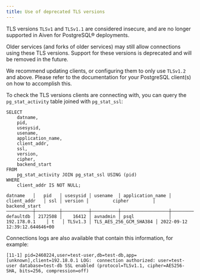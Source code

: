 ```yaml
---
title: Use of deprecated TLS versions
---
```


TLS versions `TLSv1` and `TLSv1.1` are considered insecure, and are no
longer supported in Aiven for PostgreSQL® deployments.

Older services (and forks of older services) may still allow connections
using these TLS versions. Support for these versions is deprecated and
will be removed in the future.

We recommend updating clients, or configuring them to only use `TLSv1.2`
and above. Please refer to the documentation for your PostgreSQL
client(s) on how to accomplish this.

To check the TLS versions clients are connecting with, you can query the
`pg_stat_activity` table joined with `pg_stat_ssl`:

``` 
SELECT
    datname,
    pid,
    usesysid,
    usename,
    application_name,
    client_addr,
    ssl,
    version,
    cipher,
    backend_start
FROM
    pg_stat_activity JOIN pg_stat_ssl USING (pid)
WHERE
    client_addr IS NOT NULL;
```

``` 
datname   │   pid   │ usesysid │ usename  │ application_name │  client_addr   │ ssl │ version │         cipher         │         backend_start         
──────────┼─────────┼──────────┼──────────┼──────────────────┼────────────────┼─────┼─────────┼────────────────────────┼───────────────────────────────
defaultdb │ 2172508 │    16412 │ avnadmin │ psql             │ 192.178.0.1    │ t   │ TLSv1.3 │ TLS_AES_256_GCM_SHA384 │ 2022-09-12 12:39:12.644646+00
```

Connections logs are also available that contain this information, for
example:

``` 
[11-1] pid=2460224,user=test-user,db=test-db,app=[unknown],client=192.18.0.1 LOG:  connection authorized: user=test-user database=test-db SSL enabled (protocol=TLSv1.1, cipher=AES256-SHA, bits=256, compression=off)
```
